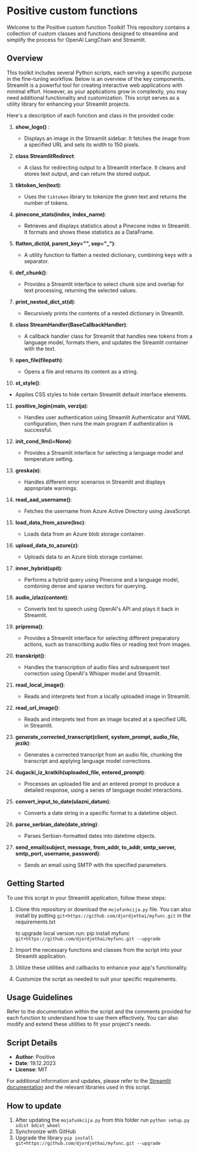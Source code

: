 # Positive custom functions

Welcome to the Positive custom function Toolkit! This repository contains a collection of custom classes and functions designed to streamline and simplify the process for OpenAI LangChain and Streamlit.

## Overview

This toolkit includes several Python scripts, each serving a specific purpose in the fine-tuning workflow. Below is an overview of the key components. Streamlit is a powerful tool for creating interactive web applications with minimal effort. However, as your applications grow in complexity, you may need additional functionality and customization. This script serves as a utility library for enhancing your Streamlit projects.

Here's a description of each function and class in the provided code:

1. **show_logo()** :
   - Displays an image in the Streamlit sidebar. It fetches the image from a specified URL and sets its width to 150 pixels.

2. **class StreamlitRedirect**:
   - A class for redirecting output to a Streamlit interface. It cleans and stores text output, and can return the stored output.

3. **tiktoken_len(text)**:
   - Uses the `tiktoken` library to tokenize the given text and returns the number of tokens.

4. **pinecone_stats(index, index_name)**:
   - Retrieves and displays statistics about a Pinecone index in Streamlit. It formats and shows these statistics as a DataFrame.

5. **flatten_dict(d, parent_key="", sep="_")**:
   - A utility function to flatten a nested dictionary, combining keys with a separator.

6. **def_chunk()**:
   - Provides a Streamlit interface to select chunk size and overlap for text processing, returning the selected values.

7. **print_nested_dict_st(d)**:
   - Recursively prints the contents of a nested dictionary in Streamlit.

8. **class StreamHandler(BaseCallbackHandler)**:
   - A callback handler class for Streamlit that handles new tokens from a language model, formats them, and updates the Streamlit container with the text.

9. **open_file(filepath)**:
   - Opens a file and returns its content as a string.

10. **st_style()**:
   - Applies CSS styles to hide certain Streamlit default interface elements.

11. **positive_login(main, verzija)**:
    - Handles user authentication using Streamlit Authenticator and YAML configuration, then runs the main program if authentication is successful.

12. **init_cond_llm(i=None)**:
    - Provides a Streamlit interface for selecting a language model and temperature setting.

13. **greska(e)**:
    - Handles different error scenarios in Streamlit and displays appropriate warnings.

14. **read_aad_username()**:
    - Fetches the username from Azure Active Directory using JavaScript.

15. **load_data_from_azure(bsc)**:
    - Loads data from an Azure blob storage container.

16. **upload_data_to_azure(z)**:
    - Uploads data to an Azure blob storage container.

17. **inner_hybrid(upit)**:
    - Performs a hybrid query using Pinecone and a language model, combining dense and sparse vectors for querying.

18. **audio_izlaz(content)**:
    - Converts text to speech using OpenAI's API and plays it back in Streamlit.

19. **priprema()**:
    - Provides a Streamlit interface for selecting different preparatory actions, such as transcribing audio files or reading text from images.

20. **transkript()**:
    - Handles the transcription of audio files and subsequent text correction using OpenAI's Whisper model and Streamlit.

21. **read_local_image()**:
    - Reads and interprets text from a locally uploaded image in Streamlit.

22. **read_url_image()**:
    - Reads and interprets text from an image located at a specified URL in Streamlit.

23. **generate_corrected_transcript(client, system_prompt, audio_file, jezik)**:
    - Generates a corrected transcript from an audio file, chunking the transcript and applying language model corrections.

24. **dugacki_iz_kratkih(uploaded_file, entered_prompt)**:
    - Processes an uploaded file and an entered prompt to produce a detailed response, using a series of language model interactions.

25. **convert_input_to_date(ulazni_datum)**:
    - Converts a date string in a specific format to a datetime object.

26. **parse_serbian_date(date_string)**:
    - Parses Serbian-formatted dates into datetime objects.

27. **send_email(subject, message, from_addr, to_addr, smtp_server, smtp_port, username, password)**:
    - Sends an email using SMTP with the specified parameters.

## Getting Started

To use this script in your Streamlit application, follow these steps:

1. Clone this repository or download the `mojafunkcija.py` file.
    You can also install by putting `git+https://github.com/djordjethai/myfunc.git` in the requirements.txt

    to upgrade local version run: pip install myfunc `git+https://github.com/djordjethai/myfunc.git --upgrade`

2. Import the necessary functions and classes from the script into your Streamlit application.

3. Utilize these utilities and callbacks to enhance your app's functionality.

4. Customize the script as needed to suit your specific requirements.

## Usage Guidelines

Refer to the documentation within the script and the comments provided for each function to understand how to use them effectively. You can also modify and extend these utilities to fit your project's needs.

## Script Details

- **Author**: Positive
- **Date**: 19.12.2023
- **License**: MIT

For additional information and updates, please refer to the [Streamlit documentation](https://docs.streamlit.io/) and the relevant libraries used in this script.

## How to update

1. After updating the `mojafunkcija.py` from this folder run `python setup.py sdist bdist_wheel`
2. Synchronize with GitHub
3. Upgrade the library `pip install git+https://github.com/djordjethai/myfunc.git --upgrade`
